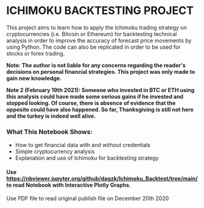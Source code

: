 # ICHIMOKU BACKTESTING PROJECT

This project aims to learn how to apply the Ichimoku trading strategy on cryptocurrencies (i.e. Bitcoin or Ethereum) for backtesting technical analysis in order to improve the accuracy of forecast price movements by using Python. The code can also be replicated in order to be used for stocks or forex trading.

__Note: The author is not liable for any concerns regarding the reader's decisions on personal financial strategies. This project was only made to gain new knowledge.__

__Note 2 (February 19th 2021): Someone who invested in BTC or ETH using this analysis could have made some serious gains if he invested and stopped looking. Of course, there is absence of evidence that the opposite could have also happened. So far, Thanksgiving is still not here and the turkey is indeed well alive.__


### What This Notebook Shows:

- How to get financial data with and without credentials
- Simple cryptocurrency analysis
- Explanation and use of Ichimoku for backtesting strategy


#### Use https://nbviewer.jupyter.org/github/dagzk/Ichimoku_Backtest/tree/main/ to read Notebook with Interactive Plotly Graphs.
Use PDF file to read original publish file on December 20th 2020
